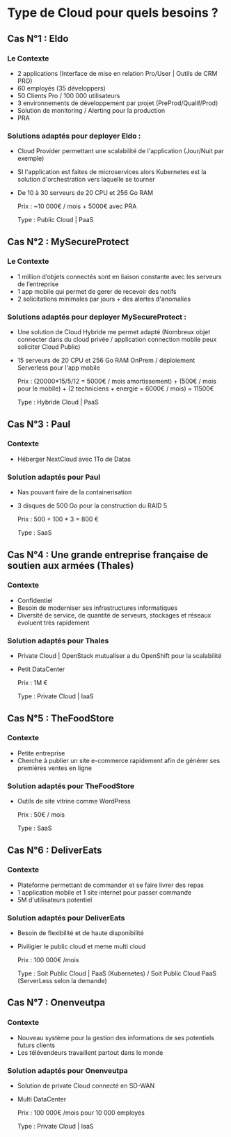 # Type de Cloud pour quels besoins ?

## Cas N°1 : Eldo

### Le Contexte
- 2 applications (Interface de mise en relation Pro/User | Outils de CRM PRO)
- 60 employés (35 développers)
- 50 Clients Pro / 100 000 utilisateurs 
- 3 environnements de développement par projet (PreProd/Qualif/Prod)
- Solution de monitoring / Alerting pour la production
- PRA

### Solutions adaptés pour deployer Eldo :

- Cloud Provider permettant une scalabilité de l'application (Jour/Nuit par exemple)
- SI l'application est faites de microservices alors Kubernetes est la solution d'orchestration vers laquelle se tourner
- De 10 à 30 serveurs de 20 CPU et 256 Go RAM

    Prix : ~10 000€ / mois + 5000€ avec PRA

    Type : Public Cloud | PaaS

## Cas N°2 : MySecureProtect

### Le Contexte
- 1 million d’objets connectés sont en liaison constante avec les serveurs de l’entreprise
- 1 app mobile qui permet de gerer de recevoir des notifs
- 2 solicitations minimales par jours + des alertes d'anomalies

### Solutions adaptés pour deployer MySecureProtect :

- Une solution de Cloud Hybride me permet adapté (Nombreux objet connecter dans du cloud privée / application connection mobile peux soliciter Cloud Public)
- 15 serveurs de 20 CPU et 256 Go RAM OnPrem / déploiement Serverless pour l'app mobile

    Prix : (20000*15/5/12 = 5000€ / mois amortissement) + (500€ / mois pour le mobile) + (2 techniciens + energie = 6000€ / mois) = 11500€

    Type : Hybride Cloud | PaaS

## Cas N°3 : Paul

### Contexte 

- Héberger NextCloud avec 1To de Datas

### Solution adaptés pour Paul

- Nas pouvant faire de la containerisation
- 3 disques de 500 Go pour la construction du RAID 5

    Prix : 500 + 100 * 3 = 800 €

    Type : SaaS

## Cas N°4 : Une grande entreprise française de soutien aux armées (Thales)

### Contexte 

- Confidentiel
- Besoin de moderniser ses infrastructures informatiques
- Diversité de service, de quantité de serveurs, stockages et réseaux évoluent très rapidement

### Solution adaptés pour Thales

- Private Cloud | OpenStack mutualiser a du OpenShift pour la scalabilité
- Petit DataCenter

    Prix : 1M €
    
    Type : Private Cloud | IaaS

## Cas N°5 : TheFoodStore

### Contexte 

- Petite entreprise
- Cherche à publier un site e-commerce rapidement afin de générer ses premières ventes en ligne

### Solution adaptés pour TheFoodStore

- Outils de site vitrine comme WordPress

    Prix : 50€ / mois
    
    Type : SaaS

## Cas N°6 : DeliverEats

### Contexte 

- Plateforme permettant de commander et se faire livrer des repas
- 1 application mobile et 1 site internet pour passer commande
- 5M d'utilisateurs potentiel

### Solution adaptés pour DeliverEats

- Besoin de flexibilité et de haute disponibilité
- Piviligier le public cloud et meme multi cloud 

    Prix : 100 000€ /mois
    
    Type : Soit Public Cloud | PaaS (Kubernetes)  / Soit Public Cloud PaaS (ServerLess selon la demande)

## Cas N°7 :  Onenveutpa

### Contexte 

- Nouveau système pour la gestion des informations de ses potentiels futurs clients
- Les télévendeurs travaillent partout dans le monde


### Solution adaptés pour Onenveutpa

- Solution de private Cloud connecté en SD-WAN
- Multi DataCenter

    Prix : 100 000€ /mois pour 10 000 employés
    
    Type : Private Cloud | IaaS